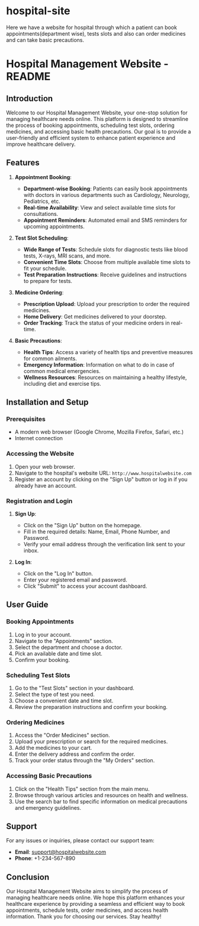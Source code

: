 # hospital-site
Here we have a website for hospital through which a patient can book appointments(department wise), tests slots and also can order medicines and can take basic precautions.
# Hospital Management Website - README

## Introduction
Welcome to our Hospital Management Website, your one-stop solution for managing healthcare needs online. This platform is designed to streamline the process of booking appointments, scheduling test slots, ordering medicines, and accessing basic health precautions. Our goal is to provide a user-friendly and efficient system to enhance patient experience and improve healthcare delivery.

## Features
1. **Appointment Booking**:
   - **Department-wise Booking**: Patients can easily book appointments with doctors in various departments such as Cardiology, Neurology, Pediatrics, etc.
   - **Real-time Availability**: View and select available time slots for consultations.
   - **Appointment Reminders**: Automated email and SMS reminders for upcoming appointments.

2. **Test Slot Scheduling**:
   - **Wide Range of Tests**: Schedule slots for diagnostic tests like blood tests, X-rays, MRI scans, and more.
   - **Convenient Time Slots**: Choose from multiple available time slots to fit your schedule.
   - **Test Preparation Instructions**: Receive guidelines and instructions to prepare for tests.

3. **Medicine Ordering**:
   - **Prescription Upload**: Upload your prescription to order the required medicines.
   - **Home Delivery**: Get medicines delivered to your doorstep.
   - **Order Tracking**: Track the status of your medicine orders in real-time.

4. **Basic Precautions**:
   - **Health Tips**: Access a variety of health tips and preventive measures for common ailments.
   - **Emergency Information**: Information on what to do in case of common medical emergencies.
   - **Wellness Resources**: Resources on maintaining a healthy lifestyle, including diet and exercise tips.

## Installation and Setup
### Prerequisites
- A modern web browser (Google Chrome, Mozilla Firefox, Safari, etc.)
- Internet connection

### Accessing the Website
1. Open your web browser.
2. Navigate to the hospital's website URL: `http://www.hospitalwebsite.com`
3. Register an account by clicking on the "Sign Up" button or log in if you already have an account.

### Registration and Login
1. **Sign Up**:
   - Click on the "Sign Up" button on the homepage.
   - Fill in the required details: Name, Email, Phone Number, and Password.
   - Verify your email address through the verification link sent to your inbox.

2. **Log In**:
   - Click on the "Log In" button.
   - Enter your registered email and password.
   - Click "Submit" to access your account dashboard.

## User Guide
### Booking Appointments
1. Log in to your account.
2. Navigate to the "Appointments" section.
3. Select the department and choose a doctor.
4. Pick an available date and time slot.
5. Confirm your booking.

### Scheduling Test Slots
1. Go to the "Test Slots" section in your dashboard.
2. Select the type of test you need.
3. Choose a convenient date and time slot.
4. Review the preparation instructions and confirm your booking.

### Ordering Medicines
1. Access the "Order Medicines" section.
2. Upload your prescription or search for the required medicines.
3. Add the medicines to your cart.
4. Enter the delivery address and confirm the order.
5. Track your order status through the "My Orders" section.

### Accessing Basic Precautions
1. Click on the "Health Tips" section from the main menu.
2. Browse through various articles and resources on health and wellness.
3. Use the search bar to find specific information on medical precautions and emergency guidelines.

## Support
For any issues or inquiries, please contact our support team:
- **Email**: support@hospitalwebsite.com
- **Phone**: +1-234-567-890

## Conclusion
Our Hospital Management Website aims to simplify the process of managing healthcare needs online. We hope this platform enhances your healthcare experience by providing a seamless and efficient way to book appointments, schedule tests, order medicines, and access health information. Thank you for choosing our services. Stay healthy!
